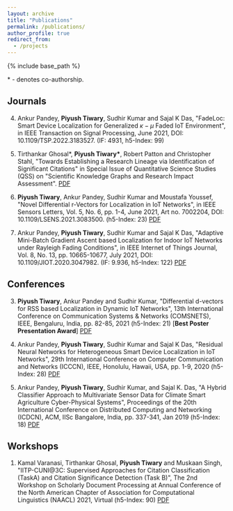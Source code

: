 ```yaml
---
layout: archive
title: "Publications"
permalink: /publications/
author_profile: true
redirect_from:
  - /projects
---
```


{% include base_path %}

\* - denotes co-authorship.

## Journals

4. Ankur Pandey, **Piyush Tiwary**, Sudhir Kumar and Sajal K Das, "FadeLoc: Smart Device Localization for Generalized $\kappa-\mu$ Faded IoT Environment", in IEEE Transaction on Signal Processing, June 2021, DOI: 10.1109/TSP.2022.3183527. (IF: 4931, h5-Index: 99)

3. Tirthankar Ghosal*, **Piyush Tiwary\***, Robert Patton and Christopher Stahl, "Towards Establishing a Research Lineage via Identification of Significant Citations" in Special Issue of Quantitative Science Studies (QSS) on "Scientific Knowledge Graphs and Research Impact Assessment". [PDF](https://direct.mit.edu/qss/article/doi/10.1162/qss_a_00170/108042/Towards-Establishing-a-Research-Lineage-via)

2. **Piyush Tiwary**, Ankur Pandey, Sudhir Kumar and Moustafa Youssef, "Novel Differential r-Vectors for Localization in IoT Networks", in IEEE Sensors Letters, Vol. 5, No. 6, pp. 1-4, June 2021, Art no. 7002204, DOI: 10.1109/LSENS.2021.3083500. (h5-Index: 23) [PDF](https://ieeexplore.ieee.org/document/9440753)

1. Ankur Pandey, **Piyush Tiwary**, Sudhir Kumar and Sajal K Das, "Adaptive Mini-Batch Gradient Ascent based Localization for Indoor IoT Networks under Rayleigh Fading Conditions", in IEEE Internet of Things Journal, Vol. 8, No. 13, pp. 10665-10677, July 2021, DOI: 10.1109/JIOT.2020.3047982. (IF: 9.936, h5-Index: 122) [PDF](https://ieeexplore.ieee.org/document/9310318)

## Conferences

3. **Piyush Tiwary**, Ankur Pandey and Sudhir Kumar, "Differential d-vectors for RSS based Localization in Dynamic IoT Networks", 13th International Conference on Communication Systems & Networks (COMSNETS), IEEE, Bengaluru, India, pp. 82-85, 2021 (h5-Index: 21) [**Best Poster Presentation Award**] [PDF](https://ieeexplore.ieee.org/document/9352896)


2. Ankur Pandey, **Piyush Tiwary**, Sudhir Kumar and Sajal K Das, "Residual Neural Networks for Heterogeneous Smart Device Localization in IoT Networks", 29th International Conference on Computer Communication and Networks (ICCCN), IEEE, Honolulu, Hawaii, USA, pp. 1-9, 2020 (h5-Index: 28) [PDF](https://ieeexplore.ieee.org/document/9209703)


1. Ankur Pandey, **Piyush Tiwary**, Sudhir Kumar, and Sajal K. Das, "A Hybrid Classifier Approach to Multivariate Sensor Data for Climate Smart Agriculture Cyber-Physical Systems", Proceedings of the 20th International Conference on Distributed Computing and Networking (ICDCN), ACM, IISc Bangalore, India, pp. 337-341, Jan 2019 (h5-Index: 18) [PDF](https://dl.acm.org/citation.cfm?id=3288621)

## Workshops

1. Kamal Varanasi, Tirthankar Ghosal, **Piyush Tiwary** and Muskaan Singh, "IITP-CUNI@3C: Supervised Approaches for Citation Classification (TaskA) and Citation Significance Detection (Task B)", The 2nd Workshop on Scholarly Document Processing at Annual Conference of the North American Chapter of Association for Computational Linguistics
(NAACL) 2021, Virtual (h5-Index: 90) [PDF](https://sdproc.org/2021/papers/varanasi_supervised.pdf)


